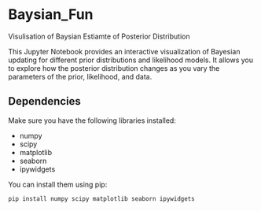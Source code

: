 # Baysian_Fun
Visulisation of Baysian Estiamte of Posterior Distribution


This Jupyter Notebook provides an interactive visualization of Bayesian updating for different prior distributions and likelihood models. It allows you to explore how the posterior distribution changes as you vary the parameters of the prior, likelihood, and data.

## Dependencies

Make sure you have the following libraries installed:

* numpy
* scipy
* matplotlib
* seaborn
* ipywidgets

You can install them using pip:

```bash
pip install numpy scipy matplotlib seaborn ipywidgets

